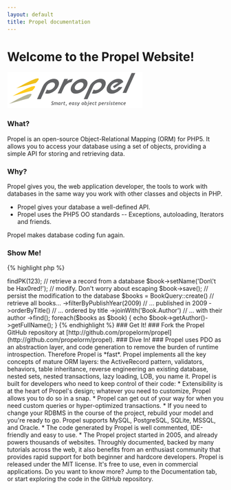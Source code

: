 ```yaml
---
layout: default
title: Propel documentation
---
```


# Welcome to the Propel Website! #

![Propel logo](./images/propel-logo.png)

### What? ###

Propel is an open-source Object-Relational Mapping (ORM) for PHP5. It allows you to access your database using a set of objects, providing a simple API for storing and retrieving data.

### Why? ###

Propel gives you, the web application developer, the tools to work with databases in the same way you work with other classes and objects in PHP.

* Propel gives your database a well-defined API.
* Propel uses the PHP5 OO standards -- Exceptions, autoloading, Iterators and friends.

Propel makes database coding fun again.

### Show Me! ###

{% highlight php %}
<?php
$book = BookQuery::create()->findPK(123); // retrieve a record from a database
$book->setName('Don\'t be Hax0red!'); // modify. Don't worry about escaping
$book->save(); // persist the modification to the database

$books = BookQuery::create()  // retrieve all books...
  ->filterByPublishYear(2009) // ... published in 2009
  ->orderByTitle()            // ... ordered by title
  ->joinWith('Book.Author')   // ... with their author
  ->find();
foreach($books as $book) {
  echo  $book->getAuthor()->getFullName();
}
{% endhighlight %}

### Get It! ###

Fork the Propel GitHub repository at [http://github.com/propelorm/propel](http://github.com/propelorm/propel).

### Dive In! ###

Propel uses PDO as an abstraction layer, and code generation to remove the burden of runtime introspection. Therefore Propel is *fast*.

Propel implements all the key concepts of mature ORM layers: the ActiveRecord pattern, validators, behaviors, table inheritance, reverse engineering an existing database, nested sets, nested transactions, lazy loading, LOB, you name it.

Propel is built for developers who need to keep control of their code:

* Extensibility is at the heart of Propel's design; whatever you need to customize, Propel allows you to do so in a snap.
* Propel can get out of your way for when you need custom queries or hyper-optimized transactions.
* If you need to change your RDBMS in the course of the project, rebuild your model and you're ready to go. Propel supports MySQL, PostgreSQL, SQLite, MSSQL, and Oracle.
* The code generated by Propel is well commented, IDE-friendly and easy to use.
* The Propel project started in 2005, and already powers thousands of websites. Throughly documented, backed by many tutorials across the web, it also benefits from an enthusiast community that provides rapid support for both beginner and hardcore developers.

Propel is released under the MIT license. It's free to use, even in commercial applications.

Do you want to know more? Jump to the Documentation tab, or start exploring the code in the GitHub repository.
